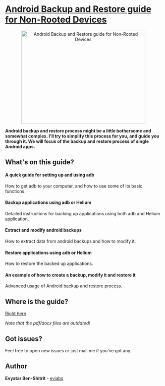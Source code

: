 # [Android Backup and Restore guide for Non-Rooted Devices](https://eviabs.com/Android-Backup-and-Restore-Guide/)

<p align="center">
<img alt= "Android Backup and Restore guide for Non-Rooted Devices" src="https://eviabs.com/Android-Backup-and-Restore-Guide/img/Android-Backup.png" width="400" height="300"/>
</p>

**Android backup and restore process might be a little bothersome and somewhat complex.
I'll try to simplify this process for you, and guide you through it.
We will focus of the backup and restore process of single Android apps.**

## What's on this guide?

#### A quick guide for setting up and using adb
How to get adb to your computer, and how to use some of its basic functions.

#### Backup applications using adb or Helium
Detailed instructions for backing up applications using both adb and Helium application.

#### Extract and modify android backups
How to extract data from android backups and how to modify it.

#### Restore applications using adb or Helium
How to restore the backed up applications.

#### An example of how to create a backup, modify it and restore it
Advanced usage of Android backup and restore process.

## Where is the guide?
[Right here](https://eviabs.com/Android-Backup-and-Restore-Guide/)

*Note that the pdf/docx files are outdated!*



## Got issues?
Feel free to open new issues or just mail me if you've got any.

## Author

**Evyatar Ben-Shitrit** - [eviabs](https://github.com/eviabs)
